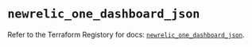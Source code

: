 # `newrelic_one_dashboard_json`

Refer to the Terraform Registory for docs: [`newrelic_one_dashboard_json`](https://registry.terraform.io/providers/newrelic/newrelic/3.27.4/docs/resources/one_dashboard_json).
